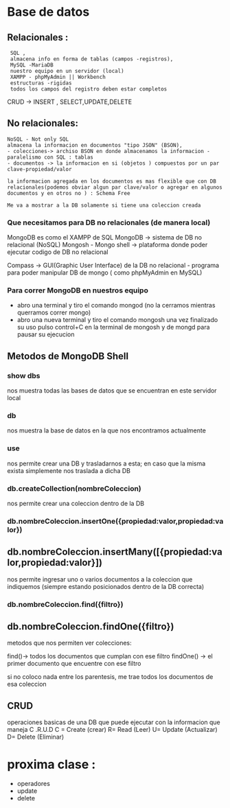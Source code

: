 # Base de datos
## Relacionales :
     SQL ,
     almacena info en forma de tablas (campos -registros),
     MySQL -MariaDB
     nuestro equipo en un servidor (local)
     XAMPP - phpMyAdmin || Workbench
     estructuras -rigidas 
     todos los campos del registro deben estar completos 
CRUD -> INSERT , SELECT,UPDATE,DELETE

## No relacionales:

    NoSQL - Not only SQL
    almacena la informacion en documentos "tipo JSON" (BSON),
    - colecciones-> archiso BSON en donde almacenamos la informacion - paralelismo con SQL : tablas 
    - documentos -> la informacion en si (objetos ) compuestos por un par clave-propiedad/valor

    la informacion agregada en los documentos es mas flexible que con DB relacionales(podemos obviar algun par clave/valor o agregar en algunos documentos y en otros no ) : Schema Free

    Me va a mostrar a la DB solamente si tiene una coleccion creada

### Que necesitamos  para DB no relacionales (de manera local)

MongoDB es como el XAMPP de SQL
MongoDB -> sistema de DB no relacional (NoSQL)
Mongosh - Mongo shell -> plataforma donde poder ejecutar codigo de DB no relacional

Compass -> GUI(Graphic User Interface) de la DB no relacional - programa para poder manipular DB de mongo ( como phpMyAdmin en MySQL)


### Para correr MongoDB en nuestros equipo

- abro una terminal y tiro el comando mongod (no la cerramos mientras querramos correr mongo)
- abro una nueva terminal y tiro el comando mongosh 
una vez finalizado su uso pulso control+C en la terminal de mongosh y de mongd para pausar su ejecucion 

## Metodos de MongoDB Shell 

### show dbs
nos muestra todas las bases de datos que se encuentran en este servidor local

### db
nos muestra la base de datos en la que nos encontramos actualmente 

### use
nos permite crear una DB y trasladarnos a esta; en caso que la misma exista simplemente nos traslada a dicha DB

### db.createCollection(nombreColeccion)
nos permite crear una coleccion dentro de la DB 

### db.nombreColeccion.insertOne({propiedad:valor,propiedad:valor}) 
##  db.nombreColeccion.insertMany([{propiedad:valor,propiedad:valor}])
nos permite ingresar uno o varios documentos a la coleccion que indiquemos (siempre estando posicionados dentro de la DB correcta)

### db.nombreColeccion.find({filtro}) 
## db.nombreColeccion.findOne({filtro}) 
metodos que nos permiten ver colecciones:

find()-> todos los documentos que cumplan con ese filtro
findOne() -> el primer documento que encuentre con ese filtro

si no coloco nada entre los parentesis, me trae todos los documentos de esa coleccion 


## CRUD 

operaciones basicas de una DB que puede ejecutar con la informacion que maneja 
C .R.U.D
C = Create (crear)
R= Read (Leer)
U= Update (Actualizar)
D= Delete (Eliminar)


# proxima clase :
- operadores 
- update
- delete 